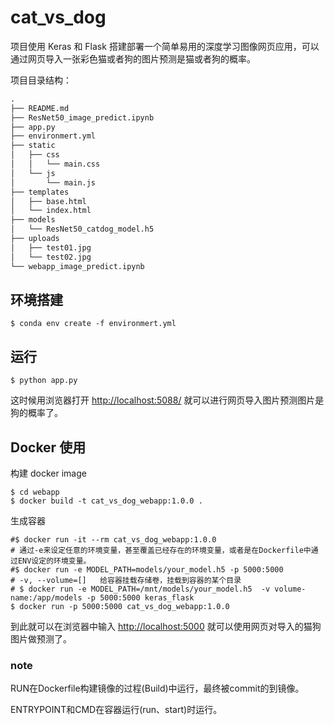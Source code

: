# cat_vs_dog

项目使用 Keras 和 Flask 搭建部署一个简单易用的深度学习图像网页应用，可以通过网页导入一张彩色猫或者狗的图片预测是猫或者狗的概率。

项目目录结构：

```python
.
├── README.md
├── ResNet50_image_predict.ipynb
├── app.py
├── environmert.yml
├── static
│   ├── css
│   │   └── main.css
│   └── js
│       └── main.js
├── templates
│   ├── base.html
│   └── index.html
├── models
│   └── ResNet50_catdog_model.h5
├── uploads
│   ├── test01.jpg
│   └── test02.jpg
└── webapp_image_predict.ipynb
```

## 环境搭建

```shell
$ conda env create -f environmert.yml
```

## 运行

```shell
$ python app.py
```

这时候用浏览器打开 <http://localhost:5088/> 就可以进行网页导入图片预测图片是狗的概率了。

## Docker 使用

构建 docker image


```shell
$ cd webapp
$ docker build -t cat_vs_dog_webapp:1.0.0 .
```

生成容器

```shell
#$ docker run -it --rm cat_vs_dog_webapp:1.0.0
# 通过-e来设定任意的环境变量，甚至覆盖已经存在的环境变量，或者是在Dockerfile中通过ENV设定的环境变量。
#$ docker run -e MODEL_PATH=models/your_model.h5 -p 5000:5000 
# -v, --volume=[]   给容器挂载存储卷，挂载到容器的某个目录
# $ docker run -e MODEL_PATH=/mnt/models/your_model.h5  -v volume-name:/app/models -p 5000:5000 keras_flask
$ docker run -p 5000:5000 cat_vs_dog_webapp:1.0.0
```

到此就可以在浏览器中输入 [http://localhost:5000](http://localhost:5000) 就可以使用网页对导入的猫狗图片做预测了。

### note

RUN在Dockerfile构建镜像的过程(Build)中运行，最终被commit的到镜像。

ENTRYPOINT和CMD在容器运行(run、start)时运行。